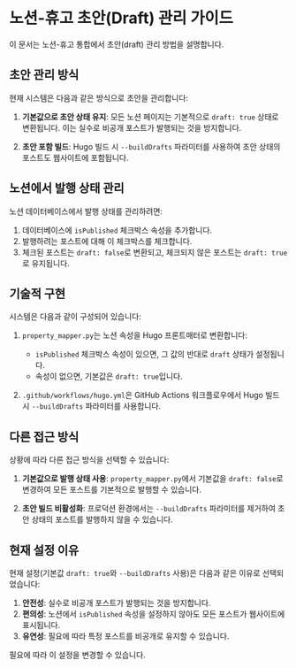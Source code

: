 # 노션-휴고 초안(Draft) 관리 가이드

이 문서는 노션-휴고 통합에서 초안(draft) 관리 방법을 설명합니다.

## 초안 관리 방식

현재 시스템은 다음과 같은 방식으로 초안을 관리합니다:

1. **기본값으로 초안 상태 유지**: 모든 노션 페이지는 기본적으로 `draft: true` 상태로 변환됩니다. 이는 실수로 비공개 포스트가 발행되는 것을 방지합니다.

2. **초안 포함 빌드**: Hugo 빌드 시 `--buildDrafts` 파라미터를 사용하여 초안 상태의 포스트도 웹사이트에 포함됩니다.

## 노션에서 발행 상태 관리

노션 데이터베이스에서 발행 상태를 관리하려면:

1. 데이터베이스에 `isPublished` 체크박스 속성을 추가합니다.
2. 발행하려는 포스트에 대해 이 체크박스를 체크합니다.
3. 체크된 포스트는 `draft: false`로 변환되고, 체크되지 않은 포스트는 `draft: true`로 유지됩니다.

## 기술적 구현

시스템은 다음과 같이 구성되어 있습니다:

1. `property_mapper.py`는 노션 속성을 Hugo 프론트매터로 변환합니다:
   - `isPublished` 체크박스 속성이 있으면, 그 값의 반대로 `draft` 상태가 설정됩니다.
   - 속성이 없으면, 기본값은 `draft: true`입니다.

2. `.github/workflows/hugo.yml`은 GitHub Actions 워크플로우에서 Hugo 빌드 시 `--buildDrafts` 파라미터를 사용합니다.

## 다른 접근 방식

상황에 따라 다른 접근 방식을 선택할 수 있습니다:

1. **기본값으로 발행 상태 사용**: `property_mapper.py`에서 기본값을 `draft: false`로 변경하여 모든 포스트를 기본적으로 발행할 수 있습니다.

2. **초안 빌드 비활성화**: 프로덕션 환경에서는 `--buildDrafts` 파라미터를 제거하여 초안 상태의 포스트를 발행하지 않을 수 있습니다.

## 현재 설정 이유

현재 설정(기본값 `draft: true`와 `--buildDrafts` 사용)은 다음과 같은 이유로 선택되었습니다:

1. **안전성**: 실수로 비공개 포스트가 발행되는 것을 방지합니다.
2. **편의성**: 노션에서 `isPublished` 속성을 설정하지 않아도 모든 포스트가 웹사이트에 표시됩니다.
3. **유연성**: 필요에 따라 특정 포스트를 비공개로 유지할 수 있습니다.

필요에 따라 이 설정을 변경할 수 있습니다.
